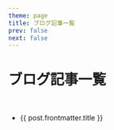```yaml
---
theme: page
title: ブログ記事一覧
prev: false
next: false
---
```



<script setup>
  import {data as posts } from "../.vitepress/theme/posts.data.ts"
</script>

# ブログ記事一覧

<br>

<ul>
 <li v-for="post of posts">
    <a :href="post.url" class="home-posts-article-title">{{ post.frontmatter.title }}</a>
 </li>
</ul>
 